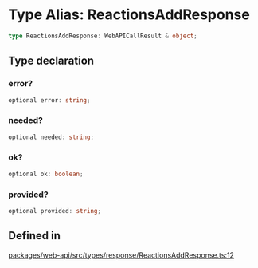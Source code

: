 # Type Alias: ReactionsAddResponse

```ts
type ReactionsAddResponse: WebAPICallResult & object;
```

## Type declaration

### error?

```ts
optional error: string;
```

### needed?

```ts
optional needed: string;
```

### ok?

```ts
optional ok: boolean;
```

### provided?

```ts
optional provided: string;
```

## Defined in

[packages/web-api/src/types/response/ReactionsAddResponse.ts:12](https://github.com/slackapi/node-slack-sdk/blob/main/packages/web-api/src/types/response/ReactionsAddResponse.ts#L12)
